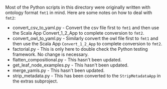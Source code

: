 Most of the Python scripts in this directory were originally written with ontology format `fmt1` in mind.  Here are some notes on how to deal with `fmt2`:

* convert_csv_to_yaml.py - Convert the csv file first to `fmt1` and then use the Scala App Convert_1_2_App to complete conversion to `fmt2`.
* convert_owl_to_yaml.py - Similarly convert the owl file first to `fmt1` and then use the Scala App `Convert_1_2_App` to complete conversion to `fmt2`.
* factorial.py - This is only here to double check the Python testing framework.  No change is necessary.
* flatten_compositional.py - This hasn't been updated.
* get_leaf_node_examples.py - This hasn't been updated.
* merge_yamls.py - This hasn't been updated.
* strip_metadata.py - This has been converted to the `StripMetadataApp` in the extras subproject.
